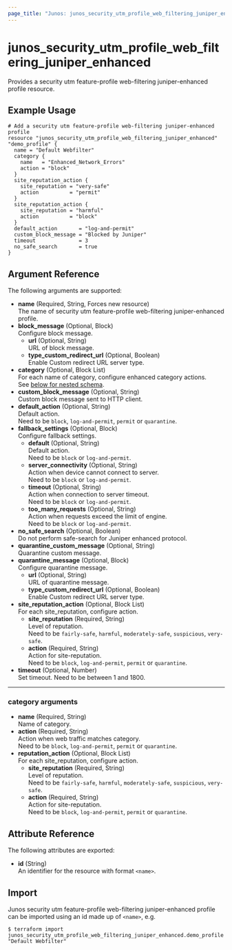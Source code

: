 ```yaml
---
page_title: "Junos: junos_security_utm_profile_web_filtering_juniper_enhanced"
---
```


# junos_security_utm_profile_web_filtering_juniper_enhanced

Provides a security utm feature-profile web-filtering juniper-enhanced profile resource.

## Example Usage

```hcl
# Add a security utm feature-profile web-filtering juniper-enhanced profile
resource "junos_security_utm_profile_web_filtering_juniper_enhanced" "demo_profile" {
  name = "Default Webfilter"
  category {
    name   = "Enhanced_Network_Errors"
    action = "block"
  }
  site_reputation_action {
    site_reputation = "very-safe"
    action          = "permit"
  }
  site_reputation_action {
    site_reputation = "harmful"
    action          = "block"
  }
  default_action       = "log-and-permit"
  custom_block_message = "Blocked by Juniper"
  timeout              = 3
  no_safe_search       = true
}
```

## Argument Reference

The following arguments are supported:

- **name** (Required, String, Forces new resource)  
  The name of security utm feature-profile web-filtering juniper-enhanced profile.
- **block_message** (Optional, Block)  
  Configure block message.
  - **url** (Optional, String)  
    URL of block message.
  - **type_custom_redirect_url** (Optional, Boolean)  
    Enable Custom redirect URL server type.
- **category** (Optional, Block List)  
  For each name of category, configure enhanced category actions.  
  See [below for nested schema](#category-arguments).
- **custom_block_message** (Optional, String)  
  Custom block message sent to HTTP client.
- **default_action** (Optional, String)  
  Default action.  
  Need to be `block`, `log-and-permit`, `permit` or `quarantine`.
- **fallback_settings** (Optional, Block)  
  Configure fallback settings.
  - **default** (Optional, String)  
    Default action.  
    Need to be `block` or `log-and-permit`.
  - **server_connectivity** (Optional, String)  
    Action when device cannot connect to server.  
    Need to be `block` or `log-and-permit`.
  - **timeout** (Optional, String)  
    Action when connection to server timeout.  
    Need to be `block` or `log-and-permit`.
  - **too_many_requests** (Optional, String)  
    Action when requests exceed the limit of engine.  
    Need to be `block` or `log-and-permit`.
- **no_safe_search** (Optional, Boolean)  
  Do not perform safe-search for Juniper enhanced protocol.
- **quarantine_custom_message** (Optional, String)  
  Quarantine custom message.
- **quarantine_message** (Optional, Block)  
  Configure quarantine message.
  - **url** (Optional, String)  
    URL of quarantine message.
  - **type_custom_redirect_url** (Optional, Boolean)  
    Enable Custom redirect URL server type.
- **site_reputation_action** (Optional, Block List)  
  For each site_reputation, configure action.
  - **site_reputation** (Required, String)  
    Level of reputation.  
    Need to be `fairly-safe`, `harmful`, `moderately-safe`, `suspicious`, `very-safe`.
  - **action** (Required, String)  
    Action for site-reputation.  
    Need to be `block`, `log-and-permit`, `permit` or `quarantine`.
- **timeout** (Optional, Number)  
  Set timeout. Need to be between 1 and 1800.

---

### category arguments

- **name** (Required, String)  
  Name of category.
- **action** (Required, String)  
  Action when web traffic matches category.  
  Need to be `block`, `log-and-permit`, `permit` or `quarantine`.
- **reputation_action** (Optional, Block List)  
  For each site_reputation, configure action.
  - **site_reputation** (Required, String)  
    Level of reputation.  
    Need to be `fairly-safe`, `harmful`, `moderately-safe`, `suspicious`, `very-safe`.
  - **action** (Required, String)  
    Action for site-reputation.  
    Need to be `block`, `log-and-permit`, `permit` or `quarantine`.

## Attribute Reference

The following attributes are exported:

- **id** (String)  
  An identifier for the resource with format `<name>`.

## Import

Junos security utm feature-profile web-filtering juniper-enhanced profile can be imported using an
id made up of `<name>`, e.g.

```shell
$ terraform import junos_security_utm_profile_web_filtering_juniper_enhanced.demo_profile "Default Webfilter"
```
